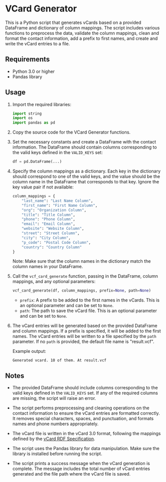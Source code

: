 # VCard Generator

This is a Python script that generates vCards based on a provided DataFrame and dictionary of column mappings. The script includes various functions to preprocess the data, validate the column mappings, clean and format the contact information, add a prefix to first names, and create and write the vCard entries to a file.

## Requirements

- Python 3.0 or higher
- Pandas library

## Usage

1. Import the required libraries:

   ```python
   import string
   import os
   import pandas as pd
   ```

2. Copy the source code for the VCard Generator functions.

3. Set the necessary constants and create a DataFrame with the contact information. The DataFrame should contain columns corresponding to the valid keys defined in the `VALID_KEYS` set:

   ```python
   df = pd.DataFrame(...)
   ```

4. Specify the column mappings as a dictionary. Each key in the dictionary should correspond to one of the valid keys, and the value should be the column name in the DataFrame that corresponds to that key. Ignore the key value pair if not available:

   ```python
   column_mappings = {
       "last_name": "Last Name Column",
       "first_name": "First Name Column",
       "org": "Organization Column",
       "title": "Title Column",
       "phone": "Phone Column",
       "email": "Email Column",
       "website": "Website Column",
       "street": "Street Column",
       "city": "City Column",
       "p_code": "Postal Code Column",
       "country": "Country Column"
   }
   ```

   Note: Make sure that the column names in the dictionary match the column names in your DataFrame.

5. Call the `vcf_card_generate` function, passing in the DataFrame, column mappings, and any optional parameters:

   ```python
   vcf_card_generate(df, column_mappings, prefix=None, path=None)
   ```

   - `prefix`: A prefix to be added to the first names in the vCards. This is an optional parameter and can be set to `None`.
   - `path`: The path to save the vCard file. This is an optional parameter and can be set to `None`.

6. The vCard entries will be generated based on the provided DataFrame and column mappings. If a prefix is specified, it will be added to the first names. The vCard entries will be written to a file specified by the `path` parameter. If no `path` is provided, the default file name is "result.vcf".

   Example output:

   ```
   Generated vcard. 10 of them. At result.vcf
   ```

## Notes

- The provided DataFrame should include columns corresponding to the valid keys defined in the `VALID_KEYS` set. If any of the required columns are missing, the script will raise an error.

- The script performs preprocessing and cleaning operations on the contact information to ensure the vCard entries are formatted correctly. It removes special characters, spaces, and punctuation, and formats names and phone numbers appropriately.

- The vCard file is written in the vCard 3.0 format, following the mappings defined by the [vCard RDF Specification](https://www.w3.org/TR/vcard-rdf/#Mapping).

- The script uses the Pandas library for data manipulation. Make sure the library is installed before running the script.

- The script prints a success message when the vCard generation is complete. The message includes the total number of vCard entries generated and the file path where the vCard file is saved.
